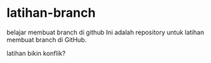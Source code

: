 # latihan-branch
belajar membuat branch di github
Ini adalah repository untuk latihan membuat branch di GitHub.


latihan bikin konflik?

